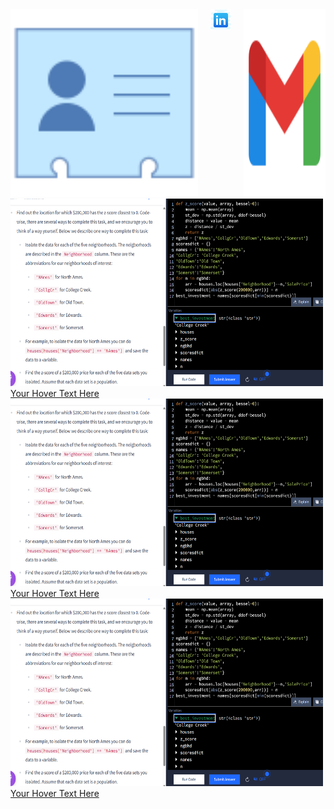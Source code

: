 <link rel="stylesheet" type="text/css" href="styles.css">
<div style="display: flex; gap: 20px;">
     <img src="./images/icons8-contact-100.png" width="500" height="300">
  <a href="https://www.linkedin.com/in/your-profile" target="_blank">
      <img src="./images/icons8-linkedin-128.png" alt="LinkedIn Profile" class="linkedin-logo">
  </a>
    
  <a href="https://www.linkedin.com/in/your-profile" target="_blank">
      <img src="./images/icons8-gmail-144.png" alt="LinkedIn Profile" class="linkedin-logo" width="500" height="300">
  </a>
</div>


<div class="hover-container"> 
  <a href="https://example.com" target="_blank"> 
    <img src="./images/z%20score%20closest%20to%20zero%20use%20abs%20func%20zscore%20to%20find%20min.png" alt="Description" class="hover-image" width="500" height="300"> 
    <!--<div class="hover-overlay"></div>-->
    <div class="hover-text">Your Hover Text Here</div> 
  </a> 
</div>


<div class="hover-container"> 
  <a href="https://example.com" target="_blank"> 
    <img src="./images/z%20score%20closest%20to%20zero%20use%20abs%20func%20zscore%20to%20find%20min.png" alt="Description" class="hover-image" width="500" height="300"> 
    <!--<div class="hover-overlay"></div>-->
    <div class="hover-text">Your Hover Text Here</div> 
  </a> 
</div>

<div class="hover-container"> 
  <a href="https://example.com" target="_blank"> 
    <img src="./images/z%20score%20closest%20to%20zero%20use%20abs%20func%20zscore%20to%20find%20min.png" alt="Description" class="hover-image" width="500" height="300"> 
    <!--<div class="hover-overlay"></div>-->
    <div class="hover-text">Your Hover Text Here</div> 
  </a> 
</div>


